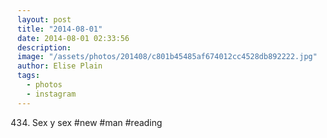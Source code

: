 ```yaml
---
layout: post
title: "2014-08-01"
date: 2014-08-01 02:33:56
description: 
image: "/assets/photos/201408/c801b45485af674012cc4528db892222.jpg"
author: Elise Plain
tags: 
  - photos
  - instagram
---
```


434. Sex y sex #new #man #reading
<p></p>
